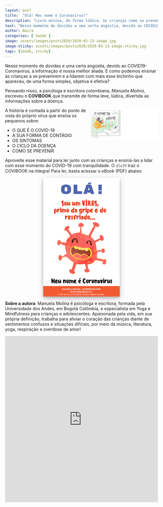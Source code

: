 ```yaml
---
layout: post
title:  "Olá! Meu nome é Coronavirus!"
description: "Livro ensina, de forma lúdica, às crianças como se prevenir do COVID-19"
text: "Nesse momento de dúvidas e uma certa angústia, devido ao COVID19-Coronavírus, a informação é nossa melhor aliada. E como podemos ensinar às crianças  como se prevenirem e a lidarem com mais esse bichinho que apareceu, de uma forma simples, objetiva e efetiva?"
author: Naira
categories: [ Saúde ]
image: assets/images/posts2020/2020-03-13-image.jpg
image-sticky: assets/images/posts2020/2020-03-13-image-sticky.jpg
tags: [Saúde, sticky]
---
```

<style>
.capa { display: block; margin-left: auto; margin-right: auto; width: 50%; 
box-shadow: 0 4px 8px 0 rgba(0, 0, 0, 0.2), 0 6px 20px 0 rgba(0, 0, 0, 0.19);}

.thumb {float: right; width: 45%;}
@media only screen and (max-width: 520px) {
  .txt {font-size: 22px;}
  .thumb {float: right; width: 100%}
}
</style>
Nesse momento de dúvidas e uma certa angústia, devido ao COVID19-Coronavírus, a informação é nossa melhor aliada. E como podemos ensinar às crianças a se prevenirem e a lidarem com mais esse bichinho que apareceu, de uma forma simples, objetiva e efetiva?

Pensando nisso, a psicóloga e escritora colombiana, *Manuela Molina*, escreveu o **COVIBOOK** que transmite de forma leve, lúdica, divertida as informações sobre a doença.

<a href="https://aprender.digital/"><img class="thumb" src="/assets/images/o-nome-da-gente.gif" align="rigth"></a>
A história é contada a partir do ponto de vista do próprio vírus que ensina os pequenos sobre:
 * O QUE É O COVID-19
 * A SUA FORMA DE CONTÁGIO
 * OS SINTOMAS
 * O CICLO DA DOENÇA
 * COMO SE PREVENIR

Aproveite esse material para ler junto com as crianças e ensiná-las a lidar com esse momento do COVID-19 com tranquilidade. O  <spam style="font-family: 'Crafty Girls', cursive;color:gray"><b>d5a10</b></spam> traz o COVIBOOK na íntegra! Para ler, basta acessar o *eBook* (PDF) abaixo:

<a href="/assets/images/posts2020/COVIBOOK-PORT.pdf" target="_blank"><img class="capa" src="/assets/images/posts2020/2020-03-13-capa-pdf.jpg" align="rigth"></a> 

**Sobre a autora**: Manuela Molina é psicóloga e escritora, formada pela Universidade dos Andes, em Bogotá Colômbia, e especialista em Yoga e Mindfulness para crianças e adolescentes. Apaixonada pela vida, em sua própria definição, trabalha para aliviar o coração das crianças diante de sentimentos confusos e situações difíceis, por meio da música, literatura, yoga, respiração e overdose de amor!

<iframe src="https://docs.google.com/forms/d/e/1FAIpQLSd8Pl2KwVj0f3hrZaZyGgm0oOE5qWk_fqQIJ_FGwcJu4gfOng/viewform?embedded=true" width="100%" height="547" frameborder="0" marginheight="0" marginwidth="0">Carregando…</iframe>